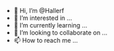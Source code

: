 - 👋 Hi, I’m @Hallerf
- 👀 I’m interested in ...
- 🌱 I’m currently learning ...
- 💞️ I’m looking to collaborate on ...
- 📫 How to reach me ...

<!---
Hallerf/Hallerf is a ✨ special ✨ repository because its `README.md` (this file) appears on your GitHub profile.
You can click the Preview link to take a look at your changes.
--->
